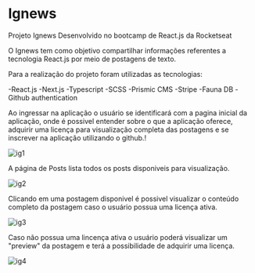 # Ignews
Projeto Ignews Desenvolvido no bootcamp de React.js da Rocketseat

  O Ignews tem como objetivo compartilhar informações referentes a tecnologia React.js por meio de postagens de texto.

  Para a realização do projeto foram utilizadas as tecnologias:

  -React.js
  -Next.js
  -Typescript
  -SCSS
  -Prismic CMS
  -Stripe
  -Fauna DB
  -Github authentication
  
  Ao ingressar na aplicação o usuário se identificará com a pagina inicial da aplicação, onde é possivel entender sobre o que a aplicação oferece, adquirir uma licença para
  visualização completa das postagens e se inscrever na aplicação utilizando o github.!
  
  ![ig1](https://user-images.githubusercontent.com/68926751/129817220-72b0dae5-e1f9-4ff9-a3b9-4d42c56bad94.png)

  A página de Posts lista todos os posts disponiveis para visualização.
  
  ![ig2](https://user-images.githubusercontent.com/68926751/129817371-47315b83-38a6-4a8b-8940-46af65c574fa.png)

  Clicando em uma postagem disponivel é possivel visualizar o conteúdo completo da postagem caso o usuário possua uma licença ativa.
  
  ![ig3](https://user-images.githubusercontent.com/68926751/129817524-ed102d17-a2bd-41e9-8d67-9b1f4fd74dca.png)
  
  Caso não possua uma lincença ativa o usuário poderá visualizar um "preview" da postagem e terá a possibilidade de adquirir uma licença.
  
  ![ig4](https://user-images.githubusercontent.com/68926751/129818142-a559c93a-054e-45dd-9ddb-35830528d567.png)
  
  
  
